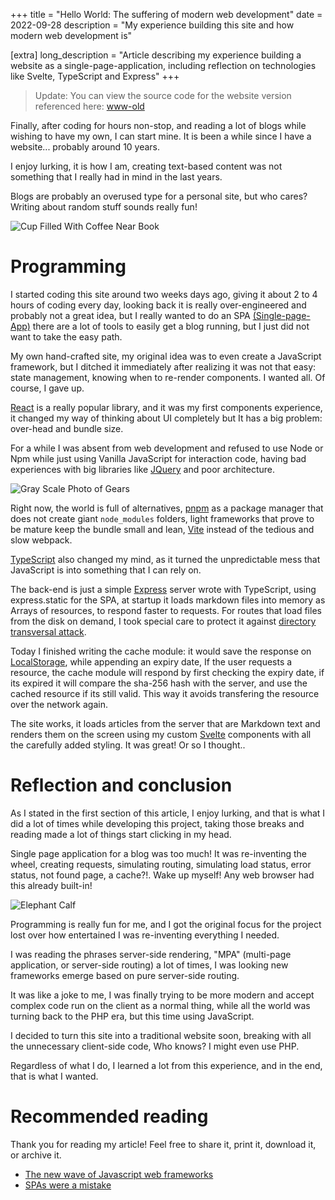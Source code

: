 +++
title = "Hello World: The suffering of modern web development"
date = 2022-09-28
description = "My experience building this site and how modern web development is"

[extra]
long_description = "Article describing my experience building a website as a single-page-application, including reflection on technologies like Svelte, TypeScript and Express"
+++

> Update: You can view the source code for the website version referenced here: [www-old](https://github.com/lucrnz/www-old)

Finally, after coding for hours non-stop, and reading a lot of blogs while wishing to have my own, I can start mine. It is been a while since I have a website... probably around 10 years.

I enjoy lurking, it is how I am, creating text-based content was not something that I really had in mind in the last years.

Blogs are probably an overused type for a personal site, but who cares? Writing about random stuff sounds really fun!

![Cup Filled With Coffee Near Book](/images/blog/20220928-hello-world/pexels-pixabay-261579.jpg)

# Programming

I started coding this site around two weeks days ago, giving it about 2 to 4 hours of coding every day, looking back it is really over-engineered and probably not a great idea, but I really wanted to do an SPA [(Single-page-App)](https://en.wikipedia.org/wiki/Single-page_application) there are a lot of tools to easily get a blog running, but I just did not want to take the easy path.

My own hand-crafted site, my original idea was to even create a JavaScript framework, but I ditched it immediately after realizing it was not that easy: state management, knowing when to re-render components. I wanted all. Of course, I gave up.

[React](https://reactjs.org/) is a really popular library, and it was my first components experience, it changed my way of thinking about UI completely but It has a big problem: over-head and bundle size.

For a while I was absent from web development and refused to use Node or Npm while just using Vanilla JavaScript for interaction code, having bad experiences with big libraries like [JQuery](https://jquery.com/) and poor architecture.

![Gray Scale Photo of Gears](/images/blog/20220928-hello-world/pexels-pixabay-159298.jpg)

Right now, the world is full of alternatives, [pnpm](https://pnpm.io/) as a package manager that does not create giant
`node_modules` folders, light frameworks that prove to be mature keep the bundle small and lean, [Vite](https://vitejs.dev/) instead of the tedious and slow webpack.

[TypeScript](https://www.typescriptlang.org/) also changed my mind, as it turned the unpredictable mess that JavaScript is into something that I can rely on.

The back-end is just a simple [Express](https://expressjs.com/) server wrote with TypeScript, using express.static for the SPA, at startup it loads markdown files into memory as Arrays of resources, to respond faster to requests. For routes that load files from the disk on demand, I took special care to protect it against [directory transversal attack](https://en.wikipedia.org/wiki/Directory_traversal_attack).

Today I finished writing the cache module: it would save the response on [LocalStorage](https://developer.mozilla.org/en-US/docs/Web/API/Window/localStorage), while appending an expiry date, If the user requests a resource, the cache module will respond by first checking the expiry date, if its expired it will compare the sha-256 hash with the server, and use the cached resource if its still valid. This way it avoids transfering the resource over the network again.

The site works, it loads articles from the server that are Markdown text and renders them on the screen using my custom [Svelte](https://svelte.dev) components with all the carefully added styling. It was great! Or so I thought..

# Reflection and conclusion

As I stated in the first section of this article, I enjoy lurking, and that is what I did a lot of times while developing this project, taking those breaks and reading made a lot of things start clicking in my head.

Single page application for a blog was too much! It was re-inventing the wheel, creating requests, simulating routing, simulating load status, error status, not found page, a cache?!.
Wake up myself! Any web browser had this already built-in!

![Elephant Calf](/images/blog/20220928-hello-world/pexels-anthony-133394.jpg)

Programming is really fun for me, and I got the original focus for the project lost over how entertained I was re-inventing everything I needed.

I was reading the phrases server-side rendering, "MPA" (multi-page application, or server-side routing) a lot of times, I was looking new frameworks emerge based on pure server-side routing.

It was like a joke to me, I was finally trying to be more modern and accept complex code run on the client as a normal thing, while all the world was turning back to the PHP era, but this time using JavaScript.

I decided to turn this site into a traditional website soon, breaking with all the unnecessary client-side code, Who knows? I might even use PHP.

Regardless of what I do, I learned a lot from this experience, and in the end, that is what I wanted.

# Recommended reading

Thank you for reading my article! Feel free to share it, print it, download it, or archive it.

-   [The new wave of Javascript web frameworks](https://frontendmastery.com/posts/the-new-wave-of-javascript-web-frameworks/)
-   [SPAs were a mistake](https://gomakethings.com/spas-were-a-mistake/)
